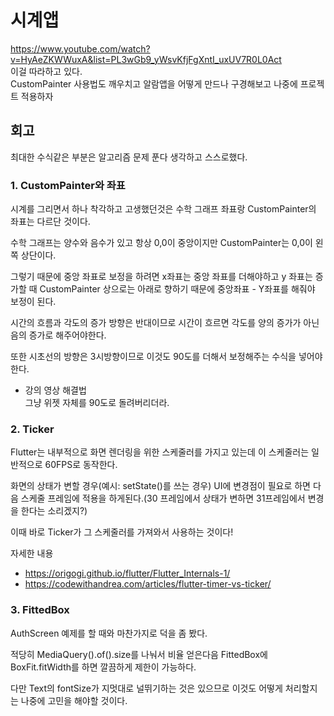 # 시계앱
https://www.youtube.com/watch?v=HyAeZKWWuxA&list=PL3wGb9_yWsvKfjFgXntI_uxUV7R0L0Act  
이걸 따라하고 있다.  
CustomPainter 사용법도 깨우치고 알람앱을 어떻게 만드나 구경해보고 나중에 프로젝트 적용하자

## 회고
최대한 수식같은 부분은 알고리즘 문제 푼다 생각하고 스스로했다.
### 1. CustomPainter와 좌표
시계를 그리면서 하나 착각하고 고생했던것은 수학 그래프 좌표랑 CustomPainter의 좌표는 다르단 것이다.

수학 그래프는 양수와 음수가 있고 항상 0,0이 중앙이지만 CustomPainter는 0,0이 왼쪽 상단이다.  

그렇기 때문에 중앙 좌표로 보정을 하려면 x좌표는 중앙 좌표를 더해야하고 y 좌표는 증가할 때 CustomPainter 상으로는 아래로 향하기 때문에 중앙좌표 - Y좌표를 해줘야 보정이 된다.   

시간의 흐름과 각도의 증가 방향은 반대이므로 시간이 흐르면 각도를 양의 증가가 아닌 음의 증가로 해주어야한다.  

또한 시초선의 방향은 3시방향이므로 이것도 90도를 더해서 보정해주는 수식을 넣어야한다.  

+ 강의 영상 해결법  
그냥 위젯 자체를 90도로 돌려버리더라.


### 2. Ticker
Flutter는 내부적으로 화면 렌더링을 위한 스케줄러를 가지고 있는데 이 스케줄러는 일반적으로 60FPS로 동작한다.  

화면의 상태가 변할 경우(예시: setState()를 쓰는 경우) UI에 변경점이 필요로 하면 다음 스케줄 프레임에 적용을 하게된다.(30 프레임에서 상태가 변하면 31프레임에서 변경을 한다는 소리겠지?)  

이때 바로 Ticker가 그 스케줄러를 가져와서 사용하는 것이다!

자세한 내용
- https://origogi.github.io/flutter/Flutter_Internals-1/
- https://codewithandrea.com/articles/flutter-timer-vs-ticker/

### 3. FittedBox
AuthScreen 예제를 할 때와 마찬가지로 덕을 좀 봤다.  

적당히 MediaQuery().of().size를 나눠서 비율 얻은다음 FittedBox에 BoxFit.fitWidth를 하면 깔끔하게 제한이 가능하다.

다만 Text의 fontSize가 지멋대로 널뛰기하는 것은 있으므로 이것도 어떻게 처리할지는 나중에 고민을 해야할 것이다.